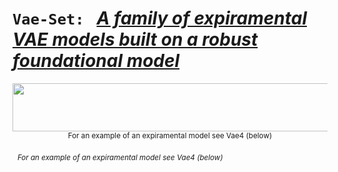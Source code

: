 # `Vae-Set:` &nbsp; <ins>*A family of expiramental VAE models built on a robust foundational model*</ins>
<p align="center">
  <kbd>
  <img src="https://github.com/SB-27182/Vae_Set/blob/master/assets/readme_images/topOfSeven.jpg" width=700 height=77 />
  </kbd>
  <br>
  <sub>For an example of an expiramental model see Vae4 (below)</sub> 
</p>

&nbsp; <sub>*For an example of an expiramental model see Vae4 (below)*</sub> 
 <br>
